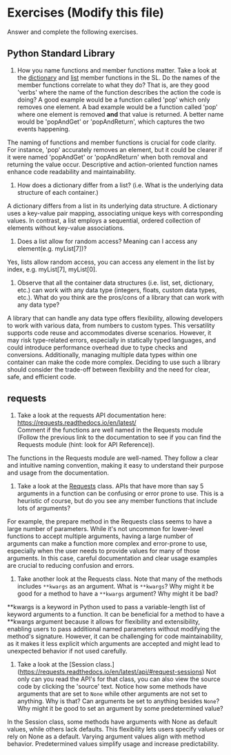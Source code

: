 # Exercises (Modify this file)

Answer and complete the following exercises.

## Python Standard Library

1. How you name functions and member functions matter. Take a look at the [dictionary](https://docs.python.org/3/library/stdtypes.html#typesmapping)
   and [list](https://docs.python.org/3/library/stdtypes.html#sequence-types-list-tuple-range) member functions in the SL.
   Do the names of the member functions correlate to what they do? That is, are they good 'verbs' where the name of the function describes the action the code is doing? A good example would be a function called 'pop' which only removes one element. A bad example would be a function called 'pop' where one element is removed **and** that value is returned. A better name would be 'popAndGet' or 'popAndReturn', which captures the two events happening.

The naming of functions and member functions is crucial for code clarity. For instance, 'pop' accurately removes an element, but it could be clearer if it were named 'popAndGet' or 'popAndReturn' when both removal and returning the value occur. Descriptive and action-oriented function names enhance code readability and maintainability.

1. How does a dictionary differ from a list? (i.e. What is the underlying data structure of each container.)

A dictionary differs from a list in its underlying data structure. A dictionary uses a key-value pair mapping, associating unique keys with corresponding values. In contrast, a list employs a sequential, ordered collection of elements without key-value associations.

1. Does a list allow for random access? Meaning can I access any element(e.g. myList[7])?

Yes, lists allow random access, you can access any element in the list by index, e.g. myList[7], myList[0].

1. Observe that all the container data structures (i.e. list, set, dictionary, etc.) can work with any data type (integers, floats, custom data types, etc.).
   What do you think are the pros/cons of a library that can work with any data type?

A library that can handle any data type offers flexibility, allowing developers to work with various data, from numbers to custom types. This versatility supports code reuse and accommodates diverse scenarios. However, it may risk type-related errors, especially in statically typed languages, and could introduce performance overhead due to type checks and conversions. Additionally, managing multiple data types within one container can make the code more complex. Deciding to use such a library should consider the trade-off between flexibility and the need for clear, safe, and efficient code.

## requests

1. Take a look at the requests API documentation here: https://requests.readthedocs.io/en/latest/  
   Comment if the functions are well named in the Requests module (Follow the previous link to the documentation to see if you can find the Requests module (hint: look for API Reference)).

The functions in the Requests module are well-named. They follow a clear and intuitive naming convention, making it easy to understand their purpose and usage from the documentation.

1. Take a look at the [Requests](https://requests.readthedocs.io/en/latest/api/#lower-level-classes) class. APIs that have more than say 5 arguments in a function can be confusing or error prone to use. This is a heuristic of course, but do you see any member functions that include lots of arguments?

For example, the prepare method in the Requests class seems to have a large number of parameters. While it's not uncommon for lower-level functions to accept multiple arguments, having a large number of arguments can make a function more complex and error-prone to use, especially when the user needs to provide values for many of those arguments. In this case, careful documentation and clear usage examples are crucial to reducing confusion and errors.

1. Take another look at the Requests class. Note that many of the methods includes `**kwargs` as an argument. What is `**kwargs`? Why might it be good for a method to have a `**kwargs` argument? Why might it be bad?

**kwargs is a keyword in Python used to pass a variable-length list of keyword arguments to a function. It can be beneficial for a method to have a **kwargs argument because it allows for flexibility and extensibility, enabling users to pass additional named parameters without modifying the method's signature. However, it can be challenging for code maintainability, as it makes it less explicit which arguments are accepted and might lead to unexpected behavior if not used carefully.

1. Take a look at the [Session class.] (https://requests.readthedocs.io/en/latest/api/#request-sessions) Not only can you read the API's for that class, you can also view the source code by clicking the 'source' text.
   Notice how some methods have arguments that are set to `None` while other arguments are not set to anything. Why is that? Can arguments be set to anything besides `None`? Why might it be good to set an argument by some predetermined value?

In the Session class, some methods have arguments with None as default values, while others lack defaults. This flexibility lets users specify values or rely on None as a default. Varying argument values align with method behavior. Predetermined values simplify usage and increase predictability.
